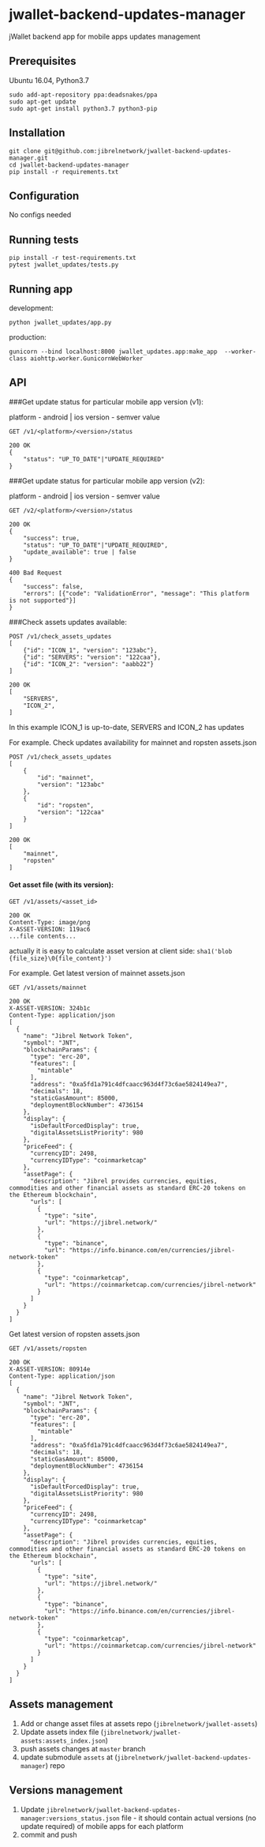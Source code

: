 # jwallet-backend-updates-manager
jWallet backend app for mobile apps updates management

## Prerequisites
Ubuntu 16.04, Python3.7
```
sudo add-apt-repository ppa:deadsnakes/ppa
sudo apt-get update
sudo apt-get install python3.7 python3-pip
```

## Installation
```
git clone git@github.com:jibrelnetwork/jwallet-backend-updates-manager.git
cd jwallet-backend-updates-manager
pip install -r requirements.txt
```

## Configuration
No configs needed

## Running tests
```
pip install -r test-requirements.txt
pytest jwallet_updates/tests.py
```

## Running app

development:
```
python jwallet_updates/app.py
```
production:
```
gunicorn --bind localhost:8000 jwallet_updates.app:make_app  --worker-class aiohttp.worker.GunicornWebWorker
```

## API

###Get update status for particular mobile app version (v1):

platform - android | ios
version - semver value

```
GET /v1/<platform>/<version>/status

200 OK
{
    "status": "UP_TO_DATE"|"UPDATE_REQUIRED"
}
```

###Get update status for particular mobile app version (v2):

platform - android | ios
version - semver value

```
GET /v2/<platform>/<version>/status

200 OK
{
    "success": true,
    "status": "UP_TO_DATE"|"UPDATE_REQUIRED",
    "update_available": true | false
}

400 Bad Request
{
    "success": false,
    "errors": [{"code": "ValidationError", "message": "This platform is not supported"}]
}
```

###Check assets updates available:

```
POST /v1/check_assets_updates
[
    {"id": "ICON_1", "version": "123abc"},
    {"id": "SERVERS": "version": "122caa"},
    {"id": "ICON_2": "version": "aabb22"}
]

200 OK
[
    "SERVERS",
    "ICON_2",
]
```
In this example ICON_1 is up-to-date, SERVERS and ICON_2 has updates

For example. Check updates availability for mainnet and ropsten assets.json
```
POST /v1/check_assets_updates
[
    {
        "id": "mainnet",
        "version": "123abc"
    },
    {
        "id": "ropsten",
        "version": "122caa"
    }
]

200 OK
[
    "mainnet",
    "ropsten"
]
```

#### Get asset file (with its version):

```
GET /v1/assets/<asset_id>

200 OK
Content-Type: image/png
X-ASSET-VERSION: 119ac6
...file contents...
```
actually it is easy to calculate asset version at client side: `sha1('blob {file_size}\0{file_content}')`

For example. Get latest version of mainnet assets.json
```
GET /v1/assets/mainnet

200 OK
X-ASSET-VERSION: 324b1c
Content-Type: application/json
[
  {
    "name": "Jibrel Network Token",
    "symbol": "JNT",
    "blockchainParams": {
      "type": "erc-20",
      "features": [
        "mintable"
      ],
      "address": "0xa5fd1a791c4dfcaacc963d4f73c6ae5824149ea7",
      "decimals": 18,
      "staticGasAmount": 85000,
      "deploymentBlockNumber": 4736154
    },
    "display": {
      "isDefaultForcedDisplay": true,
      "digitalAssetsListPriority": 980
    },
    "priceFeed": {
      "currencyID": 2498,
      "currencyIDType": "coinmarketcap"
    },
    "assetPage": {
      "description": "Jibrel provides currencies, equities, commodities and other financial assets as standard ERC-20 tokens on the Ethereum blockchain",
      "urls": [
        {
          "type": "site",
          "url": "https://jibrel.network/"
        },
        {
          "type": "binance",
          "url": "https://info.binance.com/en/currencies/jibrel-network-token"
        },
        {
          "type": "coinmarketcap",
          "url": "https://coinmarketcap.com/currencies/jibrel-network"
        }
      ]
    }
  }
]
```

Get latest version of ropsten assets.json

```
GET /v1/assets/ropsten

200 OK
X-ASSET-VERSION: 80914e
Content-Type: application/json
[
  {
    "name": "Jibrel Network Token",
    "symbol": "JNT",
    "blockchainParams": {
      "type": "erc-20",
      "features": [
        "mintable"
      ],
      "address": "0xa5fd1a791c4dfcaacc963d4f73c6ae5824149ea7",
      "decimals": 18,
      "staticGasAmount": 85000,
      "deploymentBlockNumber": 4736154
    },
    "display": {
      "isDefaultForcedDisplay": true,
      "digitalAssetsListPriority": 980
    },
    "priceFeed": {
      "currencyID": 2498,
      "currencyIDType": "coinmarketcap"
    },
    "assetPage": {
      "description": "Jibrel provides currencies, equities, commodities and other financial assets as standard ERC-20 tokens on the Ethereum blockchain",
      "urls": [
        {
          "type": "site",
          "url": "https://jibrel.network/"
        },
        {
          "type": "binance",
          "url": "https://info.binance.com/en/currencies/jibrel-network-token"
        },
        {
          "type": "coinmarketcap",
          "url": "https://coinmarketcap.com/currencies/jibrel-network"
        }
      ]
    }
  }
]
```


## Assets management

1. Add or change asset files at assets repo (`jibrelnetwork/jwallet-assets`)
2. Update assets index file (`jibrelnetwork/jwallet-assets:assets_index.json`)
3. push assets changes at `master` branch
4. update submodule `assets` at (`jibrelnetwork/jwallet-backend-updates-manager`) repo


## Versions management

1. Update `jibrelnetwork/jwallet-backend-updates-manager:versions_status.json` file - it should contain actual versions (no update required) of mobile apps for each platform
2. commit and push